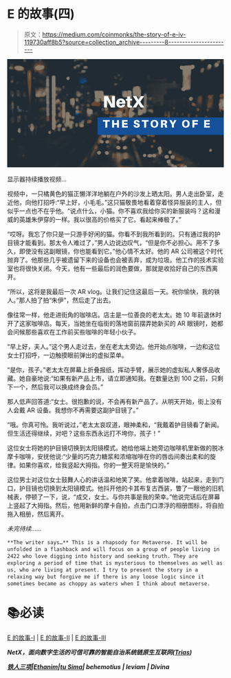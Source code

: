 # E 的故事(四)

> 原文：<https://medium.com/coinmonks/the-story-of-e-iv-119730aff8b5?source=collection_archive---------8----------------------->

![](img/178e7544116092eaebd330acd2a2208e.png)

显示器持续播放视频…

视频中，一只橘黄色的猫正懒洋洋地躺在户外的沙发上晒太阳。男人走出卧室，走近他，向他打招呼:“早上好，小毛毛。”这只猫敬畏地看着穿着怪异服装的主人，但似乎一点也不在乎他。“说点什么，小猫。你不喜欢我给你买的新服装吗？这和漫威的英雄朱伊穿的一样。我以很高的价格买了它。看起来棒极了。”

“哎呀。我忘了你只是一只游手好闲的猫。你看不到我所看到的。只有通过我的护目镜才能看到。那太令人难过了，”男人边说边叹气，“但是你不必担心。用不了多久，即使没有这副眼镜，你也能看到它。”他心情不太好。他的 AR 公司被这个时代抛弃了。他那些几乎被遗留下来的设备也会被丢弃，成为垃圾。他工作的技术实验室也将很快关闭。今天，他有一些最后的润色要做，那就是收拾好自己的东西离开。

“所以，这将是我最后一次 AR vlog。让我们记住这最后一天。祝你愉快，我的铁人。”那人拍了拍“朱伊”，然后走了出去。

像往常一样，他走进街角的咖啡店。店主是一位善良的老太太。她 10 年前退休时开了这家咖啡店。每天，当她坐在临街的落地窗前摆弄她新买的 AR 眼镜时，她都会问候那些喜欢在工作前买些咖啡的年轻小伙子。

“早上好，夫人。”这个男人走过去，坐在老太太旁边。他开始点咖啡，一边和这位女士打招呼，一边触摸眼前弹出的虚拟菜单。

“是你，孩子。”老太太在屏幕上折叠报纸，挥动手臂，展示她的虚拟私人奢侈品收藏。她自豪地说:“如果有新产品上市，请立即通知我。在数量达到 100 之前，只剩下一个，然后我可以换成终身会员。”

那人低声回答道:“女士。很抱歉的说，不会再有新产品了。从明天开始，街上没有人会戴 AR 设备。我想你不再需要这副护目镜了。”

“哦。你真可怜。我听说过，”老太太哀叹道，眼神柔和，“我戴着护目镜看了新闻。但生活还得继续，对吧？这些东西永远打不垮你，孩子！”

这位女士将她的护目镜切换到太阳镜模式。她给他端上她旁边咖啡机里新做的脱冰摩卡咖啡，安抚他说:“少量的巧克力糖浆和浓缩咖啡在你的唇齿间奏出柔和的旋律。如果你喜欢，给我竖起大拇指。你的一整天将是愉快的。”

这位男士对这位女士鼓舞人心的讲话温和地笑了笑。他拿着咖啡，站起来，走到门口，护目镜也切换到太阳镜模式。他抖开他的卡其布复古西装，瞥了一眼他的旧机械表，停顿了一下，说，“成交，女士。与你共事是我的荣幸。”他说完话后在屏幕上竖起了大拇指。然后，他用新鲜的摩卡自拍，点击门口漂浮的相册图标，将自拍拖入相册，然后离开。

*未完待续……*

```
**The writer says…** This is a rhapsody for Metaverse. It will be unfolded in a flashback and will focus on a group of people living in 2422 who love digging into history and seeking truth. They are exploring a period of time that is mysterious to themselves as well as us, who are living at present. I try to present the story in a relaxing way but forgive me if there is any loose logic since it sometimes became as choppy as waters when I think about metaverse.
```

# 📚必读

[E 的故事-I](/coinmonks/the-story-of-e-766b1e6efa0) | [E 的故事-II](/coinmonks/the-story-of-e-ii-ba1cae973b5d) | [E 的故事-III](/coinmonks/the-story-of-e-iii-428df5c2ce9c)

***NetX，面向数字生活的可信可靠的智能自治系统链原生互联网(***[***Trias***](https://www.trias.one/)***)***

[***铁人三项***](https://www.triathon.space/#/)***|***[***Ethanim***](https://www.ethanim.network/)***|***[***tu Sima***](https://www.tusima.network/#/)***| behemotius | leviam | Divina***